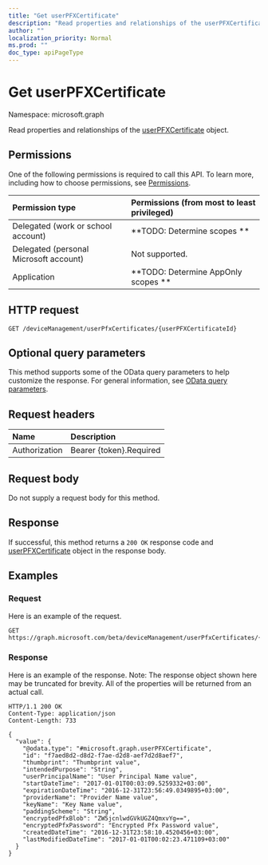 ```yaml
---
title: "Get userPFXCertificate"
description: "Read properties and relationships of the userPFXCertificate object."
author: ""
localization_priority: Normal
ms.prod: ""
doc_type: apiPageType
---
```


# Get userPFXCertificate

Namespace: microsoft.graph

Read properties and relationships of the [userPFXCertificate](../resources/userpfxcertificate.md) object.

## Permissions
One of the following permissions is required to call this API. To learn more, including how to choose permissions, see [Permissions](/concepts/permissions-reference.md).

|Permission type|Permissions (from most to least privileged)|
|:---|:---|
|Delegated (work or school account)|**TODO: Determine scopes **|
|Delegated (personal Microsoft account)|Not supported.|
|Application|**TODO: Determine AppOnly scopes **|

## HTTP request
<!-- {
  "blockType": "ignored"
}
-->
``` http
GET /deviceManagement/userPfxCertificates/{userPFXCertificateId}
```

## Optional query parameters
This method supports some of the OData query parameters to help customize the response. For general information, see [OData query parameters](/graph/query-parameters).

## Request headers
|Name|Description|
|:---|:---|
|Authorization|Bearer {token}.Required|

## Request body
Do not supply a request body for this method.

## Response
If successful, this method returns a `200 OK` response code and [userPFXCertificate](../resources/userpfxcertificate.md) object in the response body.

## Examples

### Request
Here is an example of the request.
<!-- {
  "blockType": "request",
  "name": "get_userpfxcertificate"
}
-->
``` http
GET https://graph.microsoft.com/beta/deviceManagement/userPfxCertificates/{userPFXCertificateId}
```

### Response
Here is an example of the response. Note: The response object shown here may be truncated for brevity. All of the properties will be returned from an actual call.
<!-- {
  "blockType": "response",
  "truncated": true,
  "@odata.type": "microsoft.graph.userPFXCertificate"
}
-->
``` http
HTTP/1.1 200 OK
Content-Type: application/json
Content-Length: 733

{
  "value": {
    "@odata.type": "#microsoft.graph.userPFXCertificate",
    "id": "f7aed8d2-d8d2-f7ae-d2d8-aef7d2d8aef7",
    "thumbprint": "Thumbprint value",
    "intendedPurpose": "String",
    "userPrincipalName": "User Principal Name value",
    "startDateTime": "2017-01-01T00:03:09.5259332+03:00",
    "expirationDateTime": "2016-12-31T23:56:49.0349895+03:00",
    "providerName": "Provider Name value",
    "keyName": "Key Name value",
    "paddingScheme": "String",
    "encryptedPfxBlob": "ZW5jcnlwdGVkUGZ4QmxvYg==",
    "encryptedPfxPassword": "Encrypted Pfx Password value",
    "createdDateTime": "2016-12-31T23:58:10.4520456+03:00",
    "lastModifiedDateTime": "2017-01-01T00:02:23.471109+03:00"
  }
}
```

